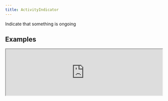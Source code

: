 ```yaml
---
title: ActivityIndicator
---
```

Indicate that something is ongoing

## Examples

<div><iframe style="width: 100%; margin: 0;" src="https://uiexplorer.blankapp.org/slices/activityindicator-example" scrolling="no" /></div>

```jsx
<ActivityIndicator />
```

## API

Based on https://facebook.github.io/react-native/docs/activityindicator.html
